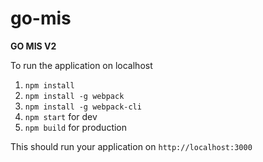 # go-mis

**GO MIS V2**

To run the application on localhost

1. `npm install`
2. `npm install -g webpack`
3. `npm install -g webpack-cli`
4. `npm start` for dev
4. `npm build` for production

This should run your application on `http://localhost:3000`
